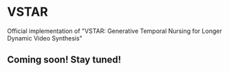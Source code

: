 # VSTAR
Official implementation of "VSTAR: Generative Temporal Nursing for Longer Dynamic Video Synthesis" 

## Coming soon! Stay tuned!
